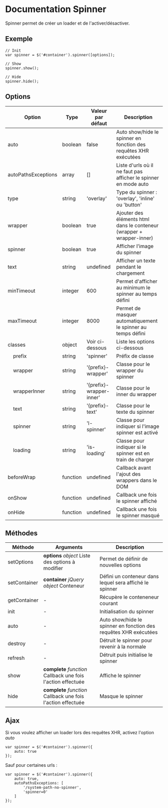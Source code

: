# Documentation Spinner

Spinner permet de créer un loader et de l'activer/désactiver.

## Exemple

    // Init
    var spinner = $('#container').spinner([options]);
    
    // Show
    spinner.show();
    
    // Hide
    spinner.hide();


## Options

| Option                               | Type     | Valeur par défaut        | Description                                                           |
|--------------------------------------|----------|--------------------------|-----------------------------------------------------------------------|
| auto                                 | boolean  | false                    | Auto show/hide le spinner en fonction des requêtes XHR exécutées      |
| autoPathsExceptions                  | array    | []                       | Liste d'urls où il ne faut pas afficher le spinner en mode auto       |
| type                                 | string   | 'overlay'                | Type du spinner : 'overlay', 'inline' ou 'button'                     |
| wrapper                              | boolean  | true                     | Ajouter des éléments html dans le conteneur (wrapper + wrapper-inner) |
| spinner                              | boolean  | true                     | Afficher l'image du spinner                                           |
| text                                 | string   | undefined                | Afficher un texte pendant le chargement                               |
| minTimeout                           | integer  | 600                      | Permet d'afficher au minimum le spinner au temps défini               |
| maxTimeout                           | integer  | 8000                     | Permet de masquer automatiquement le spinner au temps défini          |
| classes                              | object   | Voir ci-dessous          | Liste les options ci-dessous                                          |
| &nbsp;&nbsp;&nbsp;&nbsp;prefix       | string   | 'spinner'                | Préfix de classe                                                      |
| &nbsp;&nbsp;&nbsp;&nbsp;wrapper      | string   | '{prefix}-wrapper'       | Classe pour le wrapper du spinner                                     |
| &nbsp;&nbsp;&nbsp;&nbsp;wrapperInner | string   | '{prefix}-wrapper-inner' | Classe pour le inner du wrapper                                       |
| &nbsp;&nbsp;&nbsp;&nbsp;text         | string   | '{prefix}-text'          | Classe pour le texte du spinner                                       |
| &nbsp;&nbsp;&nbsp;&nbsp;spinner      | string   | 'l-spinner'              | Classe pour indiquer si l'image spinner est activé                    |
| &nbsp;&nbsp;&nbsp;&nbsp;loading      | string   | 'is-loading'             | Classe pour indiquer si le spinner est en train de charger            |
| beforeWrap                           | function | undefined                | Callback avant l'ajout des wrappers dans le DOM                       |
| onShow                               | function | undefined                | Callback une fois le spinner affiché                                  |
| onHide                               | function | undefined                | Callback une fois le spinner masqué                                   |

## Méthodes

| Méthode      | Arguments                                                    | Description                                                      |
|--------------|--------------------------------------------------------------|------------------------------------------------------------------|
| setOptions   | **options** *object* Liste des options à modifier            | Permet de définir de nouvelles options                           |
| setContainer | **container** *jQuery object* Conteneur                      | Défini un conteneur dans lequel sera affiché le spinner          |
| getContainer | -                                                            | Récupère le conteneneur courant                                  |
| init         | -                                                            | Initialisation du spinner                                        |
| auto         | -                                                            | Auto show/hide le spinner en fonction des requêtes XHR exécutées |
| destroy      | -                                                            | Détruit le spinner pour revenir à la normale                     |
| refresh      | -                                                            | Détruit puis initialise le spinner                               |
| show         | **complete** *function* Callback une fois l'action effectuée | Affiche le spinner                                               |
| hide         | **complete** *function* Callback une fois l'action effectuée | Masque le spinner                                                |


## Ajax

Si vous voulez afficher un loader lors des requêtes XHR, activez l'option *auto*

    var spinner = $('#container').spinner({
        auto: true
    });
    
Sauf pour certaines urls :

    var spinner = $('#container').spinner({
        auto: true,
        autoPathsExceptions: [
            '/system-path-no-spinner',
            'spinner=0'
        ]
    });